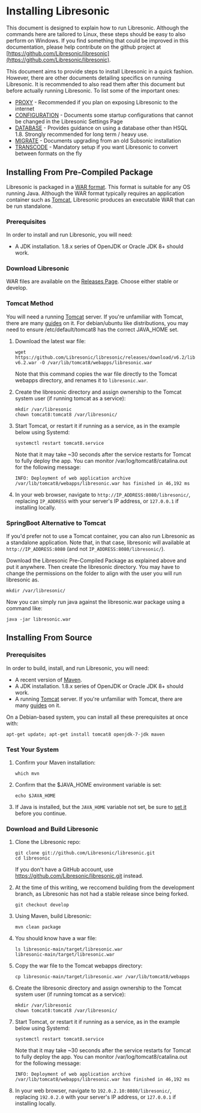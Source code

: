 <!--
# INSTALL.md
# Libresonic/documentation
-->

# Installing Libresonic

This document is designed to explain how to run Libresonic. Although the
commands here are tailored to Linux, these steps should be easy to also perform
on Windows. If you find something that could be improved in this documentation, please help
contribute on the github project at [https://github.com/Libresonic/libresonic](https://github.com/Libresonic/libresonic).

This document aims to provide steps to install Libresonic in a quick fashion.
However, there are other documents detailing specifics on running Libresonic.
It is recommended to also read them after this document but before actually
running Libresonic. To list some of the important ones:

  * [PROXY](PROXY.md) - Recommended if you plan on exposing Libresonic to the internet
  * [CONFIGURATION](CONFIGURATION.md) - Documents some startup configurations that cannot be changed in the Libresonic Settings Page
  * [DATABASE](DATABASE.md) - Provides guidance on using a database other than HSQL 1.8. Strongly recommended for long term / heavy use.
  * [MIGRATE](MIGRATE.md) - Documents upgrading from an old Subsonic installation
  * [TRANSCODE](TRANSCODE.md) - Mandatory setup if you want Libresonic to convert between formats on the fly

## Installing From Pre-Compiled Package

Libresonic is packaged in a [WAR format](https://en.wikipedia.org/wiki/WAR_(file_format)). 
This format is suitable for any OS running Java. Although the WAR format
typically requires an application container such as
[Tomcat](http://tomcat.apache.org/), Libresonic produces an executable WAR that
can be run standalone.

### Prerequisites

In order to install and run Libresonic, you will need:

  * A JDK installation. 1.8.x series of OpenJDK or Oracle JDK 8+ should work.

### Download Libresonic

WAR files are available on the [Releases Page](https://github.com/Libresonic/libresonic/releases). Choose either stable or develop.

### Tomcat Method

You will need a running [Tomcat](http://tomcat.apache.org/) server. If you're unfamiliar with Tomcat, there are many [guides](https://www.linode.com/docs/websites/frameworks/apache-tomcat-on-ubuntu-16-04) on it. For debian/ubuntu like distributions, you may need to ensure /etc/default/tomcat8 has the correct JAVA\_HOME set.

1.  Download the latest war file:

		wget https://github.com/Libresonic/libresonic/releases/download/v6.2/libresonic-v6.2.war -O /var/lib/tomcat8/webapps/libresonic.war

	Note that this command copies the war file directly to the Tomcat webapps directory, and renames it to `libresonic.war`.

2.  Create the libresonic directory and assign ownership to the Tomcat system user (if running tomcat as a service):

		mkdir /var/libresonic
		chown tomcat8:tomcat8 /var/libresonic/

3.  Start Tomcat, or restart it if running as a service, as in the example below using Systemd:

		systemctl restart tomcat8.service

	Note that it may take ~30 seconds after the service restarts for Tomcat to fully deploy the app. You can monitor /var/log/tomcat8/catalina.out for the following message:

		INFO: Deployment of web application archive /var/lib/tomcat8/webapps/libresonic.war has finished in 46,192 ms

4.  In your web browser, navigate to `http://IP_ADDRESS:8080/libresonic/`, replacing `IP_ADDRESS` with your server's IP address, or `127.0.0.1` if installing locally.

### SpringBoot Alternative to Tomcat

If you'd prefer not to use a Tomcat container, you can also run Libresonic as a standalone application.
Note that, in that case, libresonic will available at `http://IP_ADDRESS:8080` (and not `IP_ADDRESS:8080/libresonic/`).

Download the Libresonic Pre-Compiled Package as explained above and put it
anywhere. Then create the libresonic directory. You may have to change the
permissions on the folder to align with the user you will run libresonic as.

```
mkdir /var/libresonic/
```

Now you can simply run java against the libresonic.war package using a command like:

```
java -jar libresonic.war
```

## Installing From Source

### Prerequisites

In order to build, install, and run Libresonic, you will need:

  * A recent version of [Maven](http://maven.apache.org/).
  * A JDK installation. 1.8.x series of OpenJDK or Oracle JDK 8+ should work.
  * A running [Tomcat](http://tomcat.apache.org/) server. If you're unfamiliar with Tomcat, there are many [guides](https://www.linode.com/docs/websites/frameworks/apache-tomcat-on-ubuntu-16-04) on it.

On a Debian-based system, you can install all these prerequisites at once with:

	apt-get update; apt-get install tomcat8 openjdk-7-jdk maven

### Test Your System

1.  Confirm your Maven installation:

		which mvn

2.  Confirm that the $JAVA_HOME environment variable is set:

		echo $JAVA_HOME

3.  If Java is installed, but the `JAVA_HOME` variable not set, be sure to [set it](http://www.cyberciti.biz/faq/linux-unix-set-java_home-path-variable/) before you continue.


### Download and Build Libresonic

1.  Clone the Libresonic repo:

		git clone git://github.com/Libresonic/libresonic.git
		cd libresonic

	If you don't have a GitHub account, use https://github.com/Libresonic/libresonic.git instead.

2.  At the time of this writing, we reccomend building from the development branch, as Libresonic has not had a stable release since being forked.

		git checkout develop

3.  Using Maven, build Libresonic:

		mvn clean package

4.  You should know have a war file:

		ls libresonic-main/target/libresonic.war 
		libresonic-main/target/libresonic.war

5.  Copy the war file to the Tomcat webapps directory:

		cp libresonic-main/target/libresonic.war /var/lib/tomcat8/webapps

6.  Create the libresonic directory and assign ownership to the Tomcat system user (if running tomcat as a service):

		mkdir /var/libresonic
		chown tomcat8:tomcat8 /var/libresonic/

7.  Start Tomcat, or restart it if running as a service, as in the example below using Systemd:

		systemctl restart tomcat8.service

	Note that it may take ~30 seconds after the service restarts for Tomcat to fully deploy the app. You can monitor /var/log/tomcat8/catalina.out for the following message:

		INFO: Deployment of web application archive /var/lib/tomcat8/webapps/libresonic.war has finished in 46,192 ms

8.  In your web browser, navigate to `192.0.2.10:8080/libresonic/`, replacing `192.0.2.0` with your server's IP address, or `127.0.0.1` if installing locally.

